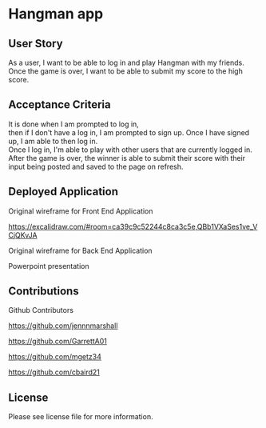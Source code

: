 # Hangman app

## User Story

As a user, I want to be able to log in and play Hangman with my friends. Once the game is over, I want to be able to submit my score to the high score.

## Acceptance Criteria

It is done when I am prompted to log in,  
then if I don't have a log in,
I am prompted to sign up.
Once I have signed up, I am able to then log in.  
Once I log in, I'm able to play with other users that are currently logged in.  
After the game is over, the winner is able to submit their score with their input being posted and saved to the page on refresh.

## Deployed Application
Original wireframe for Front End Application   
  
https://excalidraw.com/#room=ca39c9c52244c8ca3c5e,QBb1VXaSes1ve_VCjQKvJA  
  
Original wireframe for Back End Application  
  
    
Powerpoint presentation  

## Contributions

Github Contributors

https://github.com/jennnmarshall

https://github.com/GarrettA01

https://github.com/mgetz34

https://github.com/cbaird21

## License

Please see license file for more information.
